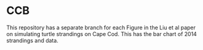 # CCB
This repository has a separate branch for each Figure in the Liu et al paper on simulating turtle strandings on Cape Cod.
This has the bar chart of 2014 strandings and data.
